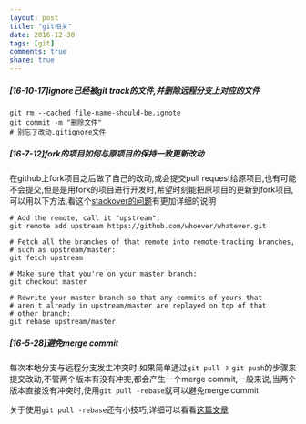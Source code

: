 ```yaml
---
layout: post
title: "git相关"
date: 2016-12-30
tags: [git]
comments: true
share: true
---
```


##### [16-10-17]ignore已经被git track的文件,并删除远程分支上对应的文件

```shell
git rm --cached file-name-should-be.ignote
git commit -m "删除文件"
# 别忘了改动.gitignore文件
```

##### [16-7-12]fork的项目如何与原项目的保持一致更新改动

在github上fork项目之后做了自己的改动,或会提交pull request给原项目,也有可能不会提交,但是是用fork的项目进行开发时,希望时刻能把原项目的更新到fork项目,可以用以下方法,看这个[stackover的问题](http://stackoverflow.com/questions/7244321/how-do-i-update-a-github-forked-repository)有更加详细的说明

```shell
# Add the remote, call it "upstream":
git remote add upstream https://github.com/whoever/whatever.git

# Fetch all the branches of that remote into remote-tracking branches,
# such as upstream/master:
git fetch upstream

# Make sure that you're on your master branch:
git checkout master

# Rewrite your master branch so that any commits of yours that
# aren't already in upstream/master are replayed on top of that
# other branch:
git rebase upstream/master
```

##### [16-5-28]避免merge commit

每次本地分支与远程分支发生冲突时,如果简单通过`git pull` -> `git push`的步骤来提交改动,不管两个版本有没有冲突,都会产生一个merge commit,一般来说,当两个版本直接没有冲突时,使用`git pull -rebase`就可以避免merge commit

关于使用`git pull -rebase`还有小技巧,详细可以看看[这篇文章](http://kernowsoul.com/blog/2012/06/20/4-ways-to-avoid-merge-commits-in-git/)
